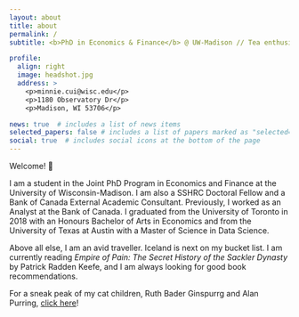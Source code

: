 ```yaml
---
layout: about
title: about
permalink: /
subtitle: <b>PhD in Economics & Finance</b> @ UW-Madison // Tea enthusiast

profile:
  align: right
  image: headshot.jpg
  address: >
    <p>minnie.cui@wisc.edu</p>
    <p>1180 Observatory Dr</p>
    <p>Madison, WI 53706</p>

news: true  # includes a list of news items
selected_papers: false # includes a list of papers marked as "selected={true}"
social: true  # includes social icons at the bottom of the page
---
```


Welcome! :wave:

I am a student in the Joint PhD Program in Economics and Finance at the University of Wisconsin-Madison. I am also a SSHRC Doctoral Fellow and a Bank of Canada External Academic Consultant. Previously, I worked as an Analyst at the Bank of Canada. I graduated from the University of Toronto in 2018 with an Honours Bachelor of Arts in Economics and from the University of Texas at Austin with a Master of Science in Data Science.

Above all else, I am an avid traveller. Iceland is next on my bucket list. I am currently reading *Empire of Pain: The Secret History of the Sackler Dynasty* by Patrick Radden Keefe, and I am always looking for good book recommendations.

For a sneak peak of my cat children, Ruth Bader Ginspurrg and Alan Purring, <a href="https://minniehcui.github.io/assets/img/ruth_and_alan.JPG" target="_blank">click here</a>!
